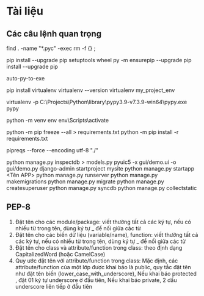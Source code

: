 # Tài liệu

## Các câu lệnh quan trọng

<!-- xóa file cache -->
find . -name "*.pyc" -exec rm -f {} \;

pip install --upgrade pip setuptools wheel
py -m ensurepip --upgrade
pip install --upgrade pip

<!-- py to exe -->
auto-py-to-exe

<!-- tạo môi trường ảo -->
pip install virtualenv
virtualenv --version
virtualenv my_project_env

<!-- tạo môi trường ảo pypy -->
virtualenv -p C:\Projects\Python\library\pypy3.9-v7.3.9-win64\pypy.exe pypy

python -m venv env
env\Scripts\activate

<!-- cài đặt thư viện -->
python -m pip freeze --all > requirements.txt
python -m pip install -r requirements.txt

pipreqs --force --encoding utf-8 "./"

<!-- Django -->
python manage.py inspectdb > models.py
pyuic5 -x gui/demo.ui -o gui/demo.py
django-admin startproject mysite
python manage.py startapp <Tên APP>
python manage.py runserver
python manage.py makemigrations
python manage.py migrate
python manage.py createsuperuser
python manage.py syncdb
python manage.py collectstatic

## PEP-8

1. Đặt tên cho các module/package: viết thường tất cả các ký tự, nếu có nhiều từ trong tên, dùng ký tự _ để nối giữa các từ
2. Đặt tên cho các biến dữ liệu (variable/name), function: viết thường tất cả các ký tự, nếu có nhiều từ trong tên, dùng ký tự _ để nối giữa các từ
3. Đặt tên cho class và attribute/function trong class: theo định dạng CapitalizedWord (hoặc CamelCase)
4. Quy ước đặt tên với attribute/function trong class: Mặc định, các attribute/function của một lớp được khai báo là public, quy tắc đặt tên như đặt tên biến (lower_case_with_underscore), Nếu khai báo protected , đặt 01 ký tự underscore ở đầu tiên, Nếu khai báo private, 2 dấu underscore liên tiếp ở đầu tiên
